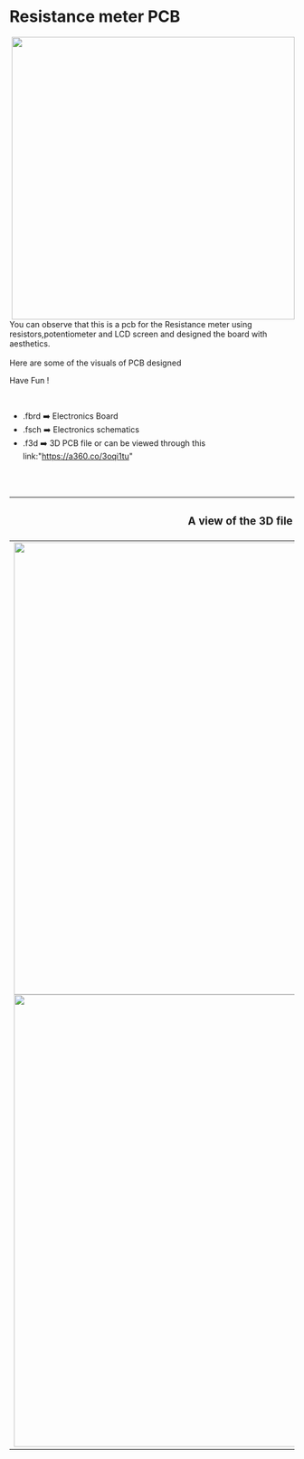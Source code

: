 


<h1>Resistance meter PCB</h1>

<div>
   <img width=500 align=right src="https://github.com/Curovearth/Dive-into-Electronics/blob/main/PCB%20Designs/19-Resistance%20meter/resistance_meter%20PCB%20v2.png"/>
   <p>You can observe that this is a pcb for the Resistance meter using resistors,potentiometer and LCD screen and designed the board with aesthetics.<br><br>Here are some of the visuals of PCB designed<br>
        
   Have Fun !
  </p>
<br>

   - .fbrd ➡️ Electronics Board
   - .fsch ➡️ Electronics schematics
   - .f3d  ➡️ 3D PCB file or can be viewed through this link:"https://a360.co/3oqi1tu"
   
<br> <br>  
<div align=center>
   
| <h3>A view of the 3D file</h2> | <h3>Schematic Diagram for PCB</h3> |      
| --- | --- |
| <img width=800 align=center src="https://github.com/Curovearth/Dive-into-Electronics/blob/main/PCB%20Designs/19-Resistance%20meter/img1.png"/><br><img width=800 align=center src="https://github.com/Curovearth/Dive-into-Electronics/blob/main/PCB%20Designs/19-Resistance%20meter/img2.png"/> |    <img width="650" src="https://github.com/Curovearth/Dive-into-Electronics/blob/main/PCB%20Designs/19-Resistance%20meter/schematics.png"> | 
 
</div>

 



